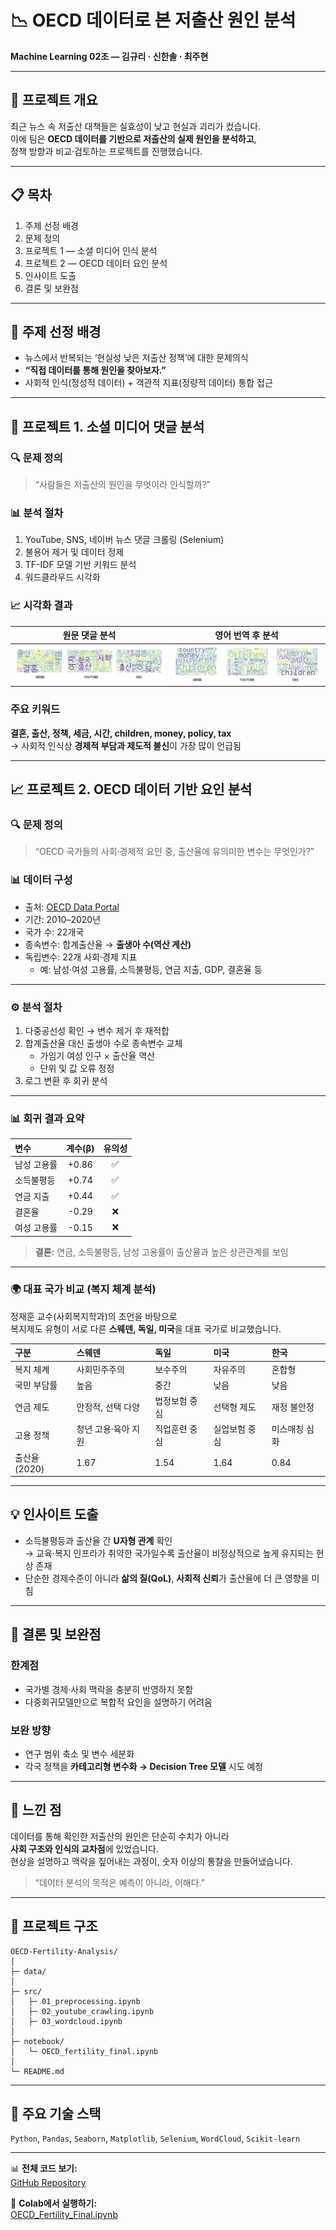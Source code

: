 # 📉 OECD 데이터로 본 저출산 원인 분석  
**Machine Learning 02조 — 김규리 · 신한솔 · 최주현**

---

## 🧭 프로젝트 개요
최근 뉴스 속 저출산 대책들은 실효성이 낮고 현실과 괴리가 컸습니다.  
이에 팀은 **OECD 데이터를 기반으로 저출산의 실제 원인을 분석하고**,  
정책 방향과 비교·검토하는 프로젝트를 진행했습니다.

---

## 📋 목차
1. 주제 선정 배경  
2. 문제 정의  
3. 프로젝트 1 — 소셜 미디어 인식 분석  
4. 프로젝트 2 — OECD 데이터 요인 분석  
5. 인사이트 도출  
6. 결론 및 보완점  

---

## 🎯 주제 선정 배경
- 뉴스에서 반복되는 ‘현실성 낮은 저출산 정책’에 대한 문제의식  
- **“직접 데이터를 통해 원인을 찾아보자.”**  
- 사회적 인식(정성적 데이터) + 객관적 지표(정량적 데이터) 통합 접근  

---

## 🧩 프로젝트 1. 소셜 미디어 댓글 분석

### 🔍 문제 정의
> “사람들은 저출산의 원인을 무엇이라 인식할까?”

### 📊 분석 절차
1. YouTube, SNS, 네이버 뉴스 댓글 크롤링 (Selenium)  
2. 불용어 제거 및 데이터 정제  
3. TF-IDF 모델 기반 키워드 분석  
4. 워드클라우드 시각화  

### 📈 시각화 결과

| 원문 댓글 분석 | 영어 번역 후 분석 |
| :--------------: | :----------------: |
| ![kor_wordcloud](assets/kor_wordcloud.png) | ![eng_wordcloud](assets/eng_wordcloud.png) |

### 주요 키워드
**결혼, 출산, 정책, 세금, 시간, children, money, policy, tax**  
→ 사회적 인식상 **경제적 부담과 제도적 불신**이 가장 많이 언급됨  

---

## 📈 프로젝트 2. OECD 데이터 기반 요인 분석

### 🔍 문제 정의
> “OECD 국가들의 사회·경제적 요인 중, 출산율에 유의미한 변수는 무엇인가?”

### 📊 데이터 구성
- 출처: [OECD Data Portal](https://data.oecd.org)  
- 기간: 2010–2020년  
- 국가 수: 22개국  
- 종속변수: 합계출산율 → **출생아 수(역산 계산)**  
- 독립변수: 22개 사회·경제 지표  
  - 예: 남성·여성 고용률, 소득불평등, 연금 지출, GDP, 결혼율 등  

---

### ⚙️ 분석 절차
1. 다중공선성 확인 → 변수 제거 후 재적합  
2. 합계출산율 대신 출생아 수로 종속변수 교체  
   - 가임기 여성 인구 × 출산율 역산  
   - 단위 및 값 오류 정정  
3. 로그 변환 후 회귀 분석  

---

### 📊 회귀 결과 요약

| 변수 | 계수(β) | 유의성 |
| :------------- | :------: | :------: |
| 남성 고용률 | +0.86 | ✅ |
| 소득불평등 | +0.74 | ✅ |
| 연금 지출 | +0.44 | ✅ |
| 결혼율 | -0.29 | ❌ |
| 여성 고용률 | -0.15 | ❌ |

> **결론:** 연금, 소득불평등, 남성 고용률이 출산율과 높은 상관관계를 보임  

---

### 🌍 대표 국가 비교 (복지 체계 분석)

정재훈 교수(사회복지학과)의 조언을 바탕으로  
복지제도 유형이 서로 다른 **스웨덴, 독일, 미국**을 대표 국가로 비교했습니다.

| 구분 | 스웨덴 | 독일 | 미국 | 한국 |
| :-- | :-- | :-- | :-- | :-- |
| 복지 체계 | 사회민주주의 | 보수주의 | 자유주의 | 혼합형 |
| 국민 부담률 | 높음 | 중간 | 낮음 | 낮음 |
| 연금 제도 | 안정적, 선택 다양 | 법정보험 중심 | 선택형 제도 | 재정 불안정 |
| 고용 정책 | 청년 고용·육아 지원 | 직업훈련 중심 | 실업보험 중심 | 미스매칭 심화 |
| 출산율(2020) | 1.67 | 1.54 | 1.64 | 0.84 |

---

## 💡 인사이트 도출
- 소득불평등과 출산율 간 **U자형 관계** 확인  
  → 교육·복지 인프라가 취약한 국가일수록 출산율이 비정상적으로 높게 유지되는 현상 존재  
- 단순한 경제수준이 아니라 **삶의 질(QoL)**, **사회적 신뢰**가 출산율에 더 큰 영향을 미침  

---

## 🧭 결론 및 보완점

### 한계점
- 국가별 경제·사회 맥락을 충분히 반영하지 못함  
- 다중회귀모델만으로 복합적 요인을 설명하기 어려움  

### 보완 방향
- 연구 범위 축소 및 변수 세분화  
- 각국 정책을 **카테고리형 변수화 → Decision Tree 모델** 시도 예정  

---

## 🙏 느낀 점
데이터를 통해 확인한 저출산의 원인은 단순히 수치가 아니라  
**사회 구조와 인식의 교차점**에 있었습니다.  
현상을 설명하고 맥락을 짚어내는 과정이, 숫자 이상의 통찰을 만들어냈습니다.  

> “데이터 분석의 목적은 예측이 아니라, 이해다.”  

---

## 📁 프로젝트 구조
```
OECD-Fertility-Analysis/
│
├─ data/
│
├─ src/
│   ├─ 01_preprocessing.ipynb
│   ├─ 02_youtube_crawling.ipynb
│   ├─ 03_wordcloud.ipynb
│
├─ notebook/
│   └─ OECD_fertility_final.ipynb
│
└─ README.md
```

---

## 🧰 주요 기술 스택
`Python`, `Pandas`, `Seaborn`, `Matplotlib`, `Selenium`, `WordCloud`, `Scikit-learn`

---

📊 **전체 코드 보기:**  
[GitHub Repository](https://github.com/hansole27/OECD-Fertility-Analysis)

📒 **Colab에서 실행하기:**  
[OECD_Fertility_Final.ipynb](https://colab.research.google.com/github/hansole27/OECD-Fertility-Analysis/blob/main/notebook/OECD_fertility_final.ipynb)
